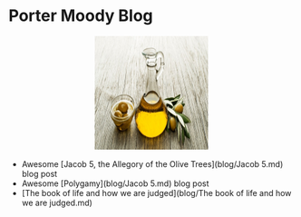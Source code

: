 # Porter Moody Blog

<p class="aligncenter">
    <img src="blog/gilead.jpg" alt="centered image" width="200" height="200"/>
</p>

<style>
.aligncenter {
    text-align: center;
}
</style>

 - Awesome [Jacob 5, the Allegory of the Olive Trees](blog/Jacob 5.md) blog post
 - Awesome [Polygamy](blog/Jacob 5.md) blog post 
 - [The book of life and how we are judged](blog/The book of life and how we are judged.md)


<!-- 
## Who's Porter Moody??
I'm Porter and I love linear algebra. I think it is the framework for the universe. It has powerful applications in many fields including physics, statitics, chemistry, database architecture, computer science, differential equations. If you want to read more take a gander at this <a href="article/" target="_blank">linear algebra is in all things article</a> -->

<!-- If you want to know more, take a look at <a href="resume/" target="_blank">my resume</a> -->

<!-- # Other Cool Stuff -->
<!--  - Once I had an idea to make a [Facebook Marketplace Project](Facebook Marketplace Project/README.md) -->

<!--  - I'm always plugging <a href="https://open.spotify.com/artist/5cPd79HlwskcQGkXXSpgQA?si=xbSpWU33S1yRsxYCHSzEHw" target="_blank">my music</a> -->





<!-- ### Footer

Last updated: December 2020 -->

